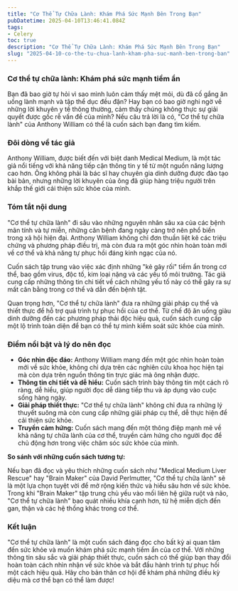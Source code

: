 ```yaml
---
title: "Cơ Thể Tự Chữa Lành: Khám Phá Sức Mạnh Bên Trong Bạn"
pubDatetime: 2025-04-10T13:46:41.084Z
tags:   
- Celery
toc: true
description: "Cơ Thể Tự Chữa Lành: Khám Phá Sức Mạnh Bên Trong Bạn"
slug: "2025-04-10-co-the-tu-chua-lanh-kham-pha-suc-manh-ben-trong-ban"
---
```


### Cơ thể tự chữa lành: Khám phá sức mạnh tiềm ẩn

Bạn đã bao giờ tự hỏi vì sao mình luôn cảm thấy mệt mỏi, dù đã cố gắng ăn uống lành mạnh và tập thể dục đều đặn? Hay bạn có bao giờ nghi ngờ về những lời khuyên y tế thông thường, cảm thấy chúng không thực sự giải quyết được gốc rễ vấn đề của mình? Nếu câu trả lời là có, "Cơ thể tự chữa lành" của Anthony William có thể là cuốn sách bạn đang tìm kiếm.

### Đôi dòng về tác giả

Anthony William, được biết đến với biệt danh Medical Medium, là một tác giả nổi tiếng với khả năng tiếp cận thông tin y tế từ một nguồn năng lượng cao hơn. Ông không phải là bác sĩ hay chuyên gia dinh dưỡng được đào tạo bài bản, nhưng những lời khuyên của ông đã giúp hàng triệu người trên khắp thế giới cải thiện sức khỏe của mình.

### Tóm tắt nội dung

"Cơ thể tự chữa lành" đi sâu vào những nguyên nhân sâu xa của các bệnh mãn tính và tự miễn, những căn bệnh đang ngày càng trở nên phổ biến trong xã hội hiện đại. Anthony William không chỉ đơn thuần liệt kê các triệu chứng và phương pháp điều trị, mà còn đưa ra một góc nhìn hoàn toàn mới về cơ thể và khả năng tự phục hồi đáng kinh ngạc của nó.

Cuốn sách tập trung vào việc xác định những "kẻ gây rối" tiềm ẩn trong cơ thể, bao gồm virus, độc tố, kim loại nặng và các yếu tố môi trường. Tác giả cung cấp những thông tin chi tiết về cách những yếu tố này có thể gây ra sự mất cân bằng trong cơ thể và dẫn đến bệnh tật.

Quan trọng hơn, "Cơ thể tự chữa lành" đưa ra những giải pháp cụ thể và thiết thực để hỗ trợ quá trình tự phục hồi của cơ thể. Từ chế độ ăn uống giàu dinh dưỡng đến các phương pháp thải độc hiệu quả, cuốn sách cung cấp một lộ trình toàn diện để bạn có thể tự mình kiểm soát sức khỏe của mình.

### Điểm nổi bật và lý do nên đọc

*   **Góc nhìn độc đáo:** Anthony William mang đến một góc nhìn hoàn toàn mới về sức khỏe, không chỉ dựa trên các nghiên cứu khoa học hiện tại mà còn dựa trên nguồn thông tin trực giác mà ông nhận được.
*   **Thông tin chi tiết và dễ hiểu:** Cuốn sách trình bày thông tin một cách rõ ràng, dễ hiểu, giúp người đọc dễ dàng tiếp thu và áp dụng vào cuộc sống hàng ngày.
*   **Giải pháp thiết thực:** "Cơ thể tự chữa lành" không chỉ đưa ra những lý thuyết suông mà còn cung cấp những giải pháp cụ thể, dễ thực hiện để cải thiện sức khỏe.
*   **Truyền cảm hứng:** Cuốn sách mang đến một thông điệp mạnh mẽ về khả năng tự chữa lành của cơ thể, truyền cảm hứng cho người đọc để chủ động hơn trong việc chăm sóc sức khỏe của mình.

**So sánh với những cuốn sách tương tự:**

Nếu bạn đã đọc và yêu thích những cuốn sách như "Medical Medium Liver Rescue" hay "Brain Maker" của David Perlmutter, "Cơ thể tự chữa lành" sẽ là một lựa chọn tuyệt vời để mở rộng kiến thức và hiểu sâu hơn về sức khỏe. Trong khi "Brain Maker" tập trung chủ yếu vào mối liên hệ giữa ruột và não, "Cơ thể tự chữa lành" bao quát nhiều khía cạnh hơn, từ hệ miễn dịch đến gan, thận và các hệ thống khác trong cơ thể.

### Kết luận

"Cơ thể tự chữa lành" là một cuốn sách đáng đọc cho bất kỳ ai quan tâm đến sức khỏe và muốn khám phá sức mạnh tiềm ẩn của cơ thể. Với những thông tin sâu sắc và giải pháp thiết thực, cuốn sách có thể giúp bạn thay đổi hoàn toàn cách nhìn nhận về sức khỏe và bắt đầu hành trình tự phục hồi một cách hiệu quả. Hãy cho bản thân cơ hội để khám phá những điều kỳ diệu mà cơ thể bạn có thể làm được!
